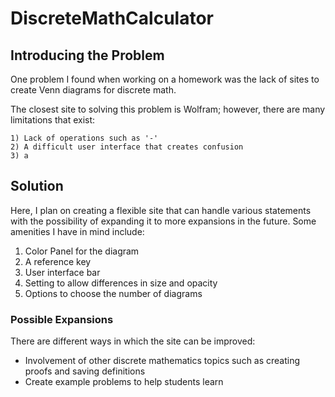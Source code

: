 # DiscreteMathCalculator
## Introducing the Problem
One problem I found when working on a homework was the lack of sites to create Venn diagrams for discrete math. 

The closest site to solving this problem is Wolfram; however, there are many limitations that exist:

    1) Lack of operations such as '-'
    2) A difficult user interface that creates confusion
    3) a

## Solution
Here, I plan on creating a flexible site that can handle various statements with the possibility of expanding it to more expansions in the future. Some amenities I have in mind include:
1. Color Panel for the diagram
2. A reference key
3. User interface bar
4. Setting to allow differences in size and opacity
5. Options to choose the number of diagrams 


### Possible Expansions
There are different ways in which the site can be improved:
- Involvement of other discrete mathematics topics such as creating proofs and saving definitions
- Create example problems to help students learn
